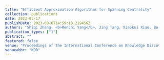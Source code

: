 ```yaml
---
title: "Efficient Approximation Algorithms for Spanning Centrality"
collection: publications
date: 2023-05-17
publishDate: 2023-08-6T14:59:13.219456Z
authors: "Shiqi Zhang, <b>Renchi Yang</b>, Jing Tang, Xiaokui Xiao, Bo Tang"
publication_types: ["1"]
abstract: ""
featured: false
venue: "Proceedings of the International Conference on Knowledge Discovery and Data Mining"
venueabbr: "KDD"
---
```

